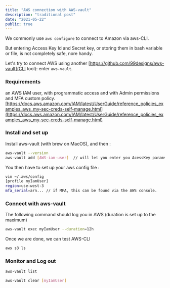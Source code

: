 ```yaml
---
title: "AWS connection with AWS-vault"
description: "traditional post"
date: "2021-05-22"
public: true
---
```


We commonly use ```aws configure``` to connect to Amazon via aws-CLI. 

But entering Access Key Id and Secret key, or storing them in bash variable or file, is not completely safe, nore handy. 

Let's try to connect AWS using another [https://github.com/99designs/aws-vault](CLI tool): enter ```aws-vault```.

### Requirements

an AWS IAM user, with programmatic access and with Admin permissions and MFA custom policy.
[https://docs.aws.amazon.com/IAM/latest/UserGuide/reference_policies_examples_aws_my-sec-creds-self-manage.html](https://docs.aws.amazon.com/IAM/latest/UserGuide/reference_policies_examples_aws_my-sec-creds-self-manage.html)

### Install and set up

Install aws-vault (with brew on MacOS), and then :

```bash
aws-vault --version
aws-vault add [AWS-iam-user]  // will let you enter you AcessKey params
```

You then have to set up your aws config file :
```bash
vim ~/.aws/config
[profile myIamUser]
region=use-west-3
mfa_serial=arn... // if MFA, this can be found via the AWS console.
```

### Connect with aws-vault

The following command should log you in AWS (duration is set up to the maximum)
```bash
aws-vault exec myIamUser --duration=12h
```

Once we are done, we can test AWS-CLI
```bash
aws s3 ls
```

### Monitor and Log out

```bash
aws-vault list

aws-vault clear [myIamUser]
```
